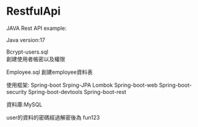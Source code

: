 # RestfulApi
JAVA Rest API example:

Java version:17

Bcrypt-users.sql    
創建使用者帳密以及權限

Employee.sql
創建employee資料表

使用框架:
Spring-boot
Srping-JPA
Lombok
Spring-boot-web
Spring-boot-security
Spring-boot-devtools
Spring-boot-rest

資料庫:MySQL

user的資料的密碼經過解密後為
fun123
